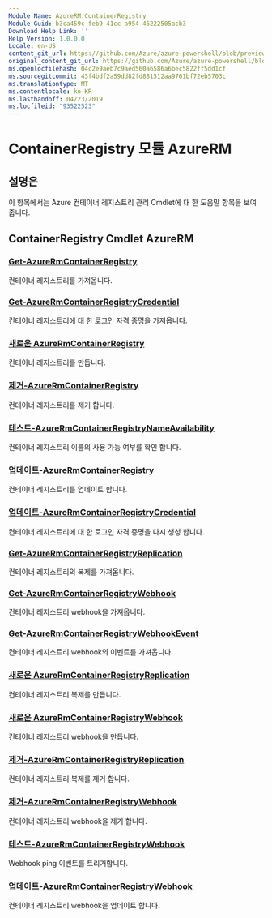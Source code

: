 ```yaml
---
Module Name: AzureRM.ContainerRegistry
Module Guid: b3ca459c-feb9-41cc-a954-46222505acb3
Download Help Link: ''
Help Version: 1.0.0.0
Locale: en-US
content_git_url: https://github.com/Azure/azure-powershell/blob/preview/src/ResourceManager/ContainerRegistry/Commands.ContainerRegistry/help/AzureRM.ContainerRegistry.md
original_content_git_url: https://github.com/Azure/azure-powershell/blob/preview/src/ResourceManager/ContainerRegistry/Commands.ContainerRegistry/help/AzureRM.ContainerRegistry.md
ms.openlocfilehash: 04c2e9aeb7c9aed560a6586a6bec5822ff5dd1cf
ms.sourcegitcommit: 43f4bdf2a59dd82fd881512aa9761bf72eb5703c
ms.translationtype: MT
ms.contentlocale: ko-KR
ms.lasthandoff: 04/23/2019
ms.locfileid: "93522523"
---
```

# ContainerRegistry 모듈 AzureRM
## 설명은
이 항목에서는 Azure 컨테이너 레지스트리 관리 Cmdlet에 대 한 도움말 항목을 보여 줍니다.

## ContainerRegistry Cmdlet AzureRM
### [Get-AzureRmContainerRegistry](Get-AzureRmContainerRegistry.md)
컨테이너 레지스트리를 가져옵니다.

### [Get-AzureRmContainerRegistryCredential](Get-AzureRmContainerRegistryCredential.md)
컨테이너 레지스트리에 대 한 로그인 자격 증명을 가져옵니다.

### [새로운 AzureRmContainerRegistry](New-AzureRmContainerRegistry.md)
컨테이너 레지스트리를 만듭니다.

### [제거-AzureRmContainerRegistry](Remove-AzureRmContainerRegistry.md)
컨테이너 레지스트리를 제거 합니다.

### [테스트-AzureRmContainerRegistryNameAvailability](Test-AzureRmContainerRegistryNameAvailability.md)
컨테이너 레지스트리 이름의 사용 가능 여부를 확인 합니다.

### [업데이트-AzureRmContainerRegistry](Update-AzureRmContainerRegistry.md)
컨테이너 레지스트리를 업데이트 합니다.

### [업데이트-AzureRmContainerRegistryCredential](Update-AzureRmContainerRegistryCredential.md)
컨테이너 레지스트리에 대 한 로그인 자격 증명을 다시 생성 합니다.

### [Get-AzureRmContainerRegistryReplication](Get-AzureRmContainerRegistryReplication.md)
컨테이너 레지스트리의 복제를 가져옵니다.

### [Get-AzureRmContainerRegistryWebhook](Get-AzureRmContainerRegistryWebhook.md)
컨테이너 레지스트리 webhook을 가져옵니다.

### [Get-AzureRmContainerRegistryWebhookEvent](Get-AzureRmContainerRegistryWebhookEvent.md)
컨테이너 레지스트리 webhook의 이벤트를 가져옵니다.

### [새로운 AzureRmContainerRegistryReplication](New-AzureRmContainerRegistryReplication.md)
컨테이너 레지스트리 복제를 만듭니다.

### [새로운 AzureRmContainerRegistryWebhook](New-AzureRmContainerRegistryWebhook.md)
컨테이너 레지스트리 webhook을 만듭니다.

### [제거-AzureRmContainerRegistryReplication](Remove-AzureRmContainerRegistryReplication.md)
컨테이너 레지스트리 복제를 제거 합니다.

### [제거-AzureRmContainerRegistryWebhook](Remove-AzureRmContainerRegistryWebhook.md)
컨테이너 레지스트리 webhook을 제거 합니다.

### [테스트-AzureRmContainerRegistryWebhook](Test-AzureRmContainerRegistryWebhook.md)
Webhook ping 이벤트를 트리거합니다.

### [업데이트-AzureRmContainerRegistryWebhook](Update-AzureRmContainerRegistryWebhook.md)
컨테이너 레지스트리 webhook을 업데이트 합니다.
